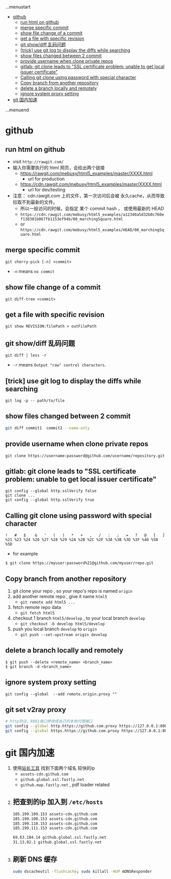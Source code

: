 ...menustart

 - [github](#bf215181b5140522137b3d4f6b73544a)
     - [run html on github](#606e5c37337c2f05305ab4a4a0dc2691)
     - [merge specific commit](#a6c7b8bc87e837e643f48e27b843d648)
     - [show file change of a commit](#e35fc6dbd7673d56c0824c31ff378241)
     - [get a file with specific revision](#6f4311248df3ab2115e904e14c7836c9)
     - [git show/diff 乱码问题](#aafd38d2cb2288571bb67fc78e3a18f7)
     - [\[trick\] use git log to display the diffs while searching](#a9df5d1d20b4eb063767169d82151fdc)
     - [show files changed between 2 commit](#384d969c3957ddc0b7be9841ff3549a8)
     - [provide username when clone private repos](#366ee47209629dccbab3d2399247ea84)
     - [gitlab: git clone leads to "SSL certificate problem: unable to get local issuer certificate"](#8da880caa0ca98d1c46a028c0da79aac)
     - [Calling git clone using password with special character](#60f96f2175fb84d4839e67f2533a4c10)
     - [Copy branch from another repository](#9af7d00519ec3625b399242404c33af2)
     - [delete a branch locally and remotely](#65804564299051849847b74237b908e7)
     - [ignore system proxy setting](#69a87c5b277c131f12dde6841d30e6bc)
 - [git 国内加速](#2a4fb72ead39f0a2aa9fa7a599de7fd9)

...menuend


<h2 id="bf215181b5140522137b3d4f6b73544a"></h2>


# github 

        
<h2 id="606e5c37337c2f05305ab4a4a0dc2691"></h2>


## run html on github

 - visit `http://rawgit.com/`
 - 输入你需要执行的 html 网页，会给出两个链接
    - https://rawgit.com/mebusy/html5_examples/master/XXXX.html
        - url for production
    - https://cdn.rawgit.com/mebusy/html5_examples/master/XXXX.html
        - url for dev/testing
 - 注意： cdn.rawgit.com 上的文件，第一次访问后会被 永久cache，从而导致 拉取不到最新的文件。
    - 所以一般访问的时候，会指定 某个 commit hash  ， 或使用最新的 HEAD
    - `https://cdn.rawgit.com/mebusy/html5_examples/a12340a5d32b0c760ef138301b067fb1153ef94b/00_marchingSquare.html`
    - or `https://cdn.rawgit.com/mebusy/html5_examples/HEAD/00_marchingSquare.html`


<h2 id="a6c7b8bc87e837e643f48e27b843d648"></h2>


## merge specific commit 

```
git cherry-pick [-n] <commit> 
```

 - `-n` means `no commit `

<h2 id="e35fc6dbd7673d56c0824c31ff378241"></h2>


## show file change of a commit 

```
git diff-tree <commit>
```

<h2 id="6f4311248df3ab2115e904e14c7836c9"></h2>


## get a file with specific revision

```
git show REVISION:filePath > outFilePath
```


<h2 id="aafd38d2cb2288571bb67fc78e3a18f7"></h2>


## git show/diff 乱码问题

```
git diff | less -r
```

 - `-r` means `Output "raw" control characters`.


<h2 id="a9df5d1d20b4eb063767169d82151fdc"></h2>


## [trick] use git log to display the diffs while searching

```
git log -p -- path/to/file
```


<h2 id="384d969c3957ddc0b7be9841ff3549a8"></h2>


## show files changed between 2 commit 

```bash
git diff commit1  commit2 --name-only
```



<h2 id="366ee47209629dccbab3d2399247ea84"></h2>


## provide username when clone private repos

```
git clone https://username:password@github.com/username/repository.git
```


<h2 id="8da880caa0ca98d1c46a028c0da79aac"></h2>


## gitlab: git clone leads to "SSL certificate problem: unable to get local issuer certificate"

```
git config --global http.sslVerify false
git clone ...
git config --global http.sslVerify true
```


<h2 id="60f96f2175fb84d4839e67f2533a4c10"></h2>


## Calling git clone using password with special character

```
!   #   $    &   '   (   )   *   +   ,   /   :   ;   =   ?   @   [   ]
%21 %23 %24 %26 %27 %28 %29 %2A %2B %2C %2F %3A %3B %3D %3F %40 %5B %5D
```

 - for example

```
$ git clone https://myuser:password%21@github.com/myuser/repo.git
```

<h2 id="9af7d00519ec3625b399242404c33af2"></h2>


## Copy branch from another repository

 1. git clone your repo , so your repo's repo is named `origin`
 2. add another remote repo , give it name `html5`
    - `git remote add html5 ...` 
 3. fetch remote repo data
    - `git fetch html5`
 4. checkout 1 branch `html5/develop` , to your local branch `develop`
    - `git checkout -b develop html5/develop`
 5. push you local branch `develop` to `origin`
    - `git push --set-upstream origin develop`

<h2 id="65804564299051849847b74237b908e7"></h2>


## delete a branch locally and remotely

```
$ git push --delete <remote_name> <branch_name>
$ git branch -d <branch_name>
```

<h2 id="69a87c5b277c131f12dde6841d30e6bc"></h2>


## ignore system proxy setting 

```
git config --global  --add remote.origin.proxy ""
```


## git set v2ray proxy

```bash
# http协议，8001端口修改成自己的本地代理端口
git config --global http.https://github.com.proxy https://127.0.0.1:8001
git config --global https.https://github.com.proxy https://127.0.0.1:8001
```

<h2 id="2a4fb72ead39f0a2aa9fa7a599de7fd9"></h2>


# git 国内加速

1. 使用[站长工具](http://tool.chinaz.com/dns) 找到下面两个域名 较快的ip
    - `assets-cdn.github.com`
    - `github.global.ssl.fastly.net`
    - `github.map.fastly.net` , pdf loader related
2. 把查到的ip 加入到 `/etc/hosts`
    - 
    ```bash
    185.199.109.153 assets-cdn.github.com
    185.199.108.153 assets-cdn.github.com
    185.199.110.153 assets-cdn.github.com
    185.199.111.153 assets-cdn.github.com

    69.63.184.14 github.global.ssl.fastly.net
    31.13.82.1 github.global.ssl.fastly.net
    ```
3. 刷新 DNS 缓存
    - 
    ```bash
    sudo dscacheutil -flushcache; sudo killall -HUP mDNSResponder
    ```




